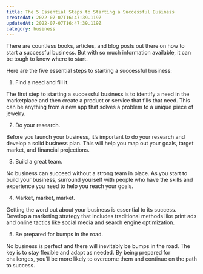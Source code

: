```yaml
---
title: The 5 Essential Steps to Starting a Successful Business
createdAt: 2022-07-07T16:47:39.119Z
updatedAt: 2022-07-07T16:47:39.119Z
category: business
---
```


There are countless books, articles, and blog posts out there on how to start a successful business. But with so much information available, it can be tough to know where to start.

Here are the five essential steps to starting a successful business:

1. Find a need and fill it.

The first step to starting a successful business is to identify a need in the marketplace and then create a product or service that fills that need. This can be anything from a new app that solves a problem to a unique piece of jewelry.

2. Do your research.

Before you launch your business, it’s important to do your research and develop a solid business plan. This will help you map out your goals, target market, and financial projections.

3. Build a great team.

No business can succeed without a strong team in place. As you start to build your business, surround yourself with people who have the skills and experience you need to help you reach your goals.

4. Market, market, market.

Getting the word out about your business is essential to its success. Develop a marketing strategy that includes traditional methods like print ads and online tactics like social media and search engine optimization.

5. Be prepared for bumps in the road.

No business is perfect and there will inevitably be bumps in the road. The key is to stay flexible and adapt as needed. By being prepared for challenges, you’ll be more likely to overcome them and continue on the path to success.
